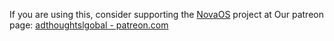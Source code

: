 If you are using this, consider supporting the [NovaOS](https://github.com/adthoughtsglobal/Nova-OS) project at Our patreon page: [adthoughtslgobal - patreon.com](https://www.patreon.com/adthoughtsglobal)
